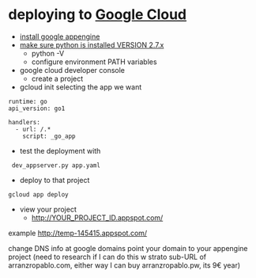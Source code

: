 # deploying to [Google Cloud](https://cloud.google.com/)
- [install google appengine](https://cloud.google.com/appengine/docs/go/download)
- [make sure python is installed VERSION 2.7.x](https://www.python.org/downloads/release/python-2712/)
  - python -V
  - configure environment PATH variables
- google cloud developer console
  - create a project
- gcloud init selecting the app we want

```
runtime: go
api_version: go1

handlers:
  - url: /.*
    script: _go_app
```
- test the deployment with
```
 dev_appserver.py app.yaml
```
- deploy to that project
```
gcloud app deploy
```
- view your project
  - http://YOUR_PROJECT_ID.appspot.com/


example
http://temp-145415.appspot.com/


change DNS info at google domains
point your domain to your appengine project
(need to research if I can do this w strato sub-URL of arranzropablo.com, either way I can buy arranzropablo.pw, its 9€ year)
